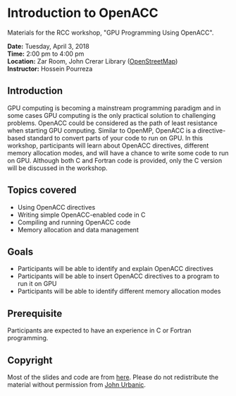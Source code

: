 # Introduction to OpenACC

Materials for the RCC workshop, "GPU Programming Using OpenACC".

**Date:** Tuesday, April 3, 2018<br>
**Time:** 2:00 pm to 4:00 pm<br>
**Location:** Zar Room, John Crerar Library
([OpenStreetMap](https://www.openstreetmap.org/search?query=john%20crerar%20library#map=18/41.79053/-87.60282))<br>
**Instructor:** Hossein Pourreza

## Introduction
GPU computing is becoming a mainstream programming paradigm and in some cases GPU computing is the only practical solution to challenging problems. OpenACC could be considered as the path of least resistance when starting GPU computing. Similar to OpenMP, OpenACC is a directive-based standard to convert parts of your code to run on GPU. In this workshop, participants will learn about OpenACC directives, different memory allocation modes, and will have a chance to write some code to run on GPU. Although both C and Fortran code is provided, only the C version will be discussed in the workshop.

## Topics covered
* Using OpenACC directives
* Writing simple OpenACC-enabled code in C
* Compiling and running OpenACC code
* Memory allocation and data management

## Goals
* Participants will be able to identify and explain OpenACC directives
* Participants will be able to insert OpenACC directives to a program to run it on GPU
* Participants will be able to identify different memory allocation modes

## Prerequisite
Participants are expected to have an experience in C or Fortran programming. 

## Copyright
Most of the slides and code are from [here](https://www.psc.edu/images/xsedetraining/OpenACC_Nov2017/OpenACC_Introduction_To_OpenACC.PDF). Please do not redistribute the material without permission from [John Urbanic](https://www.psc.edu/staff/urbanic).

